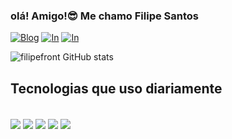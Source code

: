 
### olá! Amigo!😎 Me chamo Filipe Santos

[![Blog](https://img.shields.io/badge/WhatsApp-25D366?style=for-the-badge&logo=whatsapp&logoColor=white)](https://tr.ee/7qhc3eA-1G)
[![In](https://img.shields.io/badge/LinkedIn-0077B5?style=for-the-badge&logo=linkedin&logoColor=white)](https://www.linkedin.com/in/filipe-santos-769914276)
[![In](https://img.shields.io/badge/Instagram-E4405F?style=for-the-badge&logo=instagram&logoColor=white)](https://instagram.com/_santosfilipe?igshid=MzRlODBiNWFlZA==)


![filipefront GitHub stats](https://github-readme-stats.vercel.app/api?username=devsantos&show_icons=true&theme=radical)

## Tecnologias que uso diariamente 

<div style="display: inline_block"><br/>
   <img align="center" glt="html5" src="https://img.shields.io/badge/HTML5-E34F26?style=for-the-badge&logo=html5&logoColor=white" />
   <img align="center" glt="html5" src="https://img.shields.io/badge/HTML5-E34F26?style=for-the-badge&logo=html5&logoColor=white" />
   <img align="center" glt="html5" src="https://img.shields.io/badge/HTML5-E34F26?style=for-the-badge&logo=html5&logoColor=white" />
   <img align="center" glt="html5" src="https://img.shields.io/badge/HTML5-E34F26?style=for-the-badge&logo=html5&logoColor=white" />
   <img align="center" glt="html5" src="https://img.shields.io/badge/HTML5-E34F26?style=for-the-badge&logo=html5&logoColor=white" />
</div>
